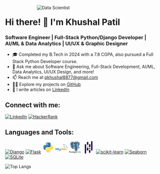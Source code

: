 <img align="right" alt="Data Scientist" width="400" src="https://media3.giphy.com/media/qgQUggAC3Pfv687qPC/giphy.gif" />

# Hi there! 👋 I'm Khushal Patil

### Software Engineer | Full-Stack Python/Django Developer | AI/ML & Data Analytics | UI/UX & Graphic Designer

- 🎓 Completed my B.Tech in 2024 with a 7.8 CGPA, also pursued a Full Stack Python Developer course.
- 💬 Ask me about Software Engineering, Full-Stack Development, AI/ML, Data Analytics, UI/UX Design, and more!
- 📫 Reach me at [pkhushal8877@gmail.com](mailto:pkhushal8877@gmail.com)
- 👨‍💻 Explore my projects on [GitHub](https://github.com/khushalrajendrapatil)
- 📝 I write articles on [LinkedIn](https://www.linkedin.com/in/khushalrpatil/)

## Connect with me:
<p>
    <a href="https://www.linkedin.com/in/khushalrpatil/" target="_blank"><img
            src="https://raw.githubusercontent.com/rahuldkjain/github-profile-readme-generator/master/src/images/icons/Social/linked-in-alt.svg"
            alt="LinkedIn" height="30" width="40" /></a>
    <a href="https://www.hackerrank.com/profile/khushalrpatil" target="_blank"><img
            src="https://raw.githubusercontent.com/rahuldkjain/github-profile-readme-generator/master/src/images/icons/Social/hackerrank.svg"
            alt="HackerRank" height="30" width="40" /></a>
</p>

## Languages and Tools:
<p>
    <a href="https://www.djangoproject.com/" target="_blank"><img src="https://cdn.worldvectorlogo.com/logos/django.svg"
            alt="Django" width="40" height="40" /></a>
    <a href="https://flask.palletsprojects.com/" target="_blank"><img
            src="https://www.vectorlogo.zone/logos/pocoo_flask/pocoo_flask-icon.svg" alt="Flask" width="40"
            height="40" /></a>
    <a href="https://www.python.org" target="_blank"><img
            src="https://raw.githubusercontent.com/devicons/devicon/master/icons/python/python-original.svg"
            alt="Python" width="40" height="40" /></a>
    <a href="https://www.mysql.com/" target="_blank"><img
            src="https://raw.githubusercontent.com/devicons/devicon/master/icons/mysql/mysql-original-wordmark.svg"
            alt="MySQL" width="40" height="40" /></a>
    <a href="https://www.postgresql.org" target="_blank"><img
            src="https://raw.githubusercontent.com/devicons/devicon/master/icons/postgresql/postgresql-original-wordmark.svg"
            alt="PostgreSQL" width="40" height="40" /></a>
    <a href="https://pandas.pydata.org/" target="_blank"><img
            src="https://raw.githubusercontent.com/devicons/devicon/2ae2a900d2f041da66e950e4d48052658d850630/icons/pandas/pandas-original.svg"
            alt="Pandas" width="40" height="40" /></a>
    <a href="https://scikit-learn.org/" target="_blank"><img
            src="https://upload.wikimedia.org/wikipedia/commons/0/05/Scikit_learn_logo_small.svg" alt="scikit-learn"
            width="40" height="40" /></a>
    <a href="https://seaborn.pydata.org/" target="_blank"><img
            src="https://seaborn.pydata.org/_images/logo-mark-lightbg.svg" alt="Seaborn" width="40" height="40" /></a>
    <a href="https://www.sqlite.org/" target="_blank"><img
            src="https://www.vectorlogo.zone/logos/sqlite/sqlite-icon.svg" alt="SQLite" width="40" height="40" /></a>
</p>

![Top Langs](https://github-readme-stats.vercel.app/api/top-langs/?username=developer-ad&layout=compact)
